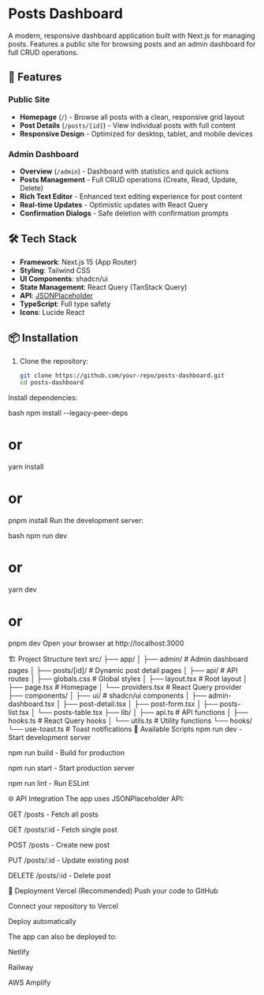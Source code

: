 # Posts Dashboard

A modern, responsive dashboard application built with Next.js for managing posts. Features a public site for browsing posts and an admin dashboard for full CRUD operations.

## 🚀 Features

### Public Site
- **Homepage** (`/`) - Browse all posts with a clean, responsive grid layout
- **Post Details** (`/posts/[id]`) - View individual posts with full content
- **Responsive Design** - Optimized for desktop, tablet, and mobile devices

### Admin Dashboard
- **Overview** (`/admin`) - Dashboard with statistics and quick actions
- **Posts Management** - Full CRUD operations (Create, Read, Update, Delete)
- **Rich Text Editor** - Enhanced text editing experience for post content
- **Real-time Updates** - Optimistic updates with React Query
- **Confirmation Dialogs** - Safe deletion with confirmation prompts

## 🛠️ Tech Stack
- **Framework**: Next.js 15 (App Router)
- **Styling**: Tailwind CSS
- **UI Components**: shadcn/ui
- **State Management**: React Query (TanStack Query)
- **API**: [JSONPlaceholder](https://jsonplaceholder.typicode.com/)
- **TypeScript**: Full type safety
- **Icons**: Lucide React

## 📦 Installation

1. Clone the repository:
   ```bash
   git clone https://github.com/your-repo/posts-dashboard.git
   cd posts-dashboard
Install dependencies:

bash
npm install --legacy-peer-deps
# or
yarn install
# or
pnpm install
Run the development server:

bash
npm run dev
# or
yarn dev
# or
pnpm dev
Open your browser at http://localhost:3000

🏗️ Project Structure
text
src/
├── app/
│   ├── admin/          # Admin dashboard pages
│   ├── posts/[id]/     # Dynamic post detail pages
│   ├── api/            # API routes
│   ├── globals.css     # Global styles
│   ├── layout.tsx      # Root layout
│   ├── page.tsx        # Homepage
│   └── providers.tsx   # React Query provider
├── components/
│   ├── ui/             # shadcn/ui components
│   ├── admin-dashboard.tsx
│   ├── post-detail.tsx
│   ├── post-form.tsx
│   ├── posts-list.tsx
│   └── posts-table.tsx
├── lib/
│   ├── api.ts          # API functions
│   ├── hooks.ts        # React Query hooks
│   └── utils.ts        # Utility functions
└── hooks/
    └── use-toast.ts    # Toast notifications
🔧 Available Scripts
npm run dev - Start development server

npm run build - Build for production

npm run start - Start production server

npm run lint - Run ESLint

🌐 API Integration
The app uses JSONPlaceholder API:

GET /posts - Fetch all posts

GET /posts/:id - Fetch single post

POST /posts - Create new post

PUT /posts/:id - Update existing post

DELETE /posts/:id - Delete post

🚀 Deployment
Vercel (Recommended)
Push your code to GitHub

Connect your repository to Vercel

Deploy automatically

The app can also be deployed to:

Netlify

Railway

AWS Amplify
